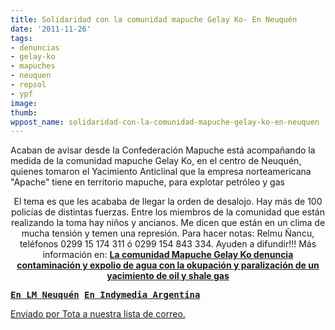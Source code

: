 ```yaml
---
title: Solidaridad con la comunidad mapuche Gelay Ko- En Neuquén
date: '2011-11-26'
tags:
- denuncias
- gelay-ko
- mapuches
- neuquen
- repsol
- ypf
image: 
thumb: 
wppost_name: solidaridad-con-la-comunidad-mapuche-gelay-ko-en-neuquen
---
```


Acaban de avisar desde la Confederación Mapuche está acompañando la medida de la comunidad mapuche Gelay Ko, en el centro de Neuquén, quienes tomaron el Yacimiento Anticlinal que la empresa norteamericana "Apache" tiene en territorio mapuche, para explotar petróleo y gas
<p style="text-align: center;">El tema es que les acababa de llegar la orden de desalojo. Hay más de 100 policías de distintas fuerzas.
Entre los miembros de la comunidad que están realizando la toma hay niños y ancianos.
Me dicen que están en un clima de mucha tensión y temen una represión.
Para hacer notas: Relmu Ñancu, teléfonos 0299 15 174 311 ó 0299 154 843
334.
Ayuden a difundir!!!
Más información en:
<a href="https://n-1.cc/pg/blog/read/976601/la-comunidad-mapuche-gelay-ko-denuncia-contaminacin-y-expolio-de-agua-con-la-okupacin-y-paralizacin-de-un-yacimiento-de-oil-y-shale-gas" target="_blank">
<strong>La comunidad Mapuche Gelay Ko denuncia contaminación y expolio de agua con la okupación y paralización de un yacimiento de oil y shale gas</strong>
</a></p>

<pre><strong><a href="http://www.lmneuquen.com.ar/noticias/2011/11/26/presentan-denuncia-por-menores-en-el-yacimiento_128638" target="_blank">En LM Neuquén</a> <a href="http://argentina.indymedia.org/news/2011/11/801144.php" target="_blank">En Indymedia Argentina</a></strong></pre>
<a href="http://lists.partidopirata.com.ar/pipermail/general-partidopirata.com.ar/2011-November/013245.html" target="_blank">Enviado por Tota a nuestra lista de correo.</a>
